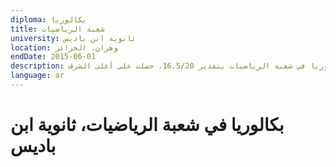 ```yaml
---
diploma: بكالوريا
title: شعبة الرياضيات
university: ثانوية ابن باديس
location: وهران، الجزائر
endDate: 2015-06-01
description: اجتزت البكالوريا في شعبة الرياضيات بتقدير 16.5/20، حصلت على أعلى الشرف.
language: ar
---
```


# بكالوريا في شعبة الرياضيات، ثانوية ابن باديس